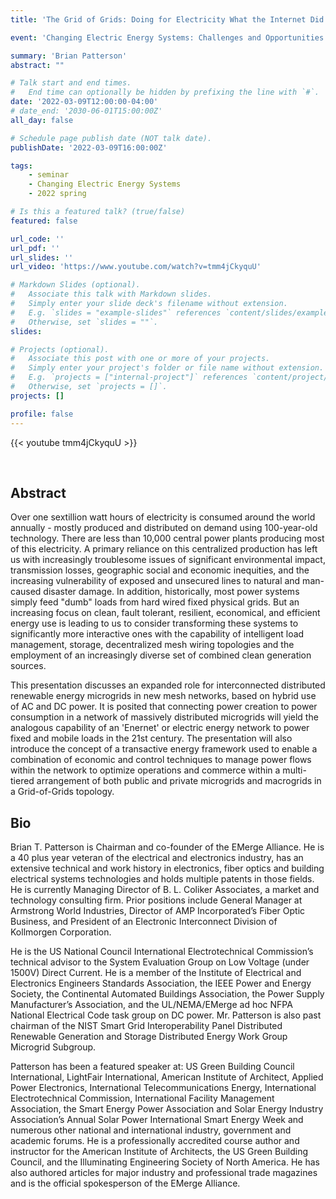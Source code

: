 ```yaml
---
title: 'The Grid of Grids: Doing for Electricity What the Internet Did for Information'

event: 'Changing Electric Energy Systems: Challenges and Opportunities'

summary: 'Brian Patterson'
abstract: ""

# Talk start and end times.
#   End time can optionally be hidden by prefixing the line with `#`.
date: '2022-03-09T12:00:00-04:00'
# date_end: '2030-06-01T15:00:00Z'
all_day: false

# Schedule page publish date (NOT talk date).
publishDate: '2022-03-09T16:00:00Z'

tags:
    - seminar
    - Changing Electric Energy Systems
    - 2022 spring

# Is this a featured talk? (true/false)
featured: false

url_code: ''
url_pdf: ''
url_slides: ''
url_video: 'https://www.youtube.com/watch?v=tmm4jCkyquU'

# Markdown Slides (optional).
#   Associate this talk with Markdown slides.
#   Simply enter your slide deck's filename without extension.
#   E.g. `slides = "example-slides"` references `content/slides/example-slides.md`.
#   Otherwise, set `slides = ""`.
slides:

# Projects (optional).
#   Associate this post with one or more of your projects.
#   Simply enter your project's folder or file name without extension.
#   E.g. `projects = ["internal-project"]` references `content/project/deep-learning/index.md`.
#   Otherwise, set `projects = []`.
projects: []

profile: false
---
```


{{< youtube tmm4jCkyquU >}}

<br>

## Abstract

Over one sextillion watt hours of electricity is consumed around the world
annually - mostly produced and distributed on demand using 100-year-old
technology. There are less than 10,000 central power plants producing most of
this electricity.  A primary reliance on this centralized production has left
us with increasingly troublesome issues of significant environmental impact,
transmission losses, geographic social and economic inequities, and the
increasing vulnerability of exposed and unsecured lines to natural and
man-caused disaster damage. In addition, historically, most power systems
simply feed \"dumb\" loads from hard wired fixed physical grids. But an
increasing focus on clean, fault tolerant, resilient, economical, and efficient
energy use is leading to us to consider transforming these systems to
significantly more interactive ones with the capability of intelligent load
management, storage, decentralized mesh wiring topologies and the employment of
an increasingly diverse set of combined clean generation sources.

This presentation discusses an expanded role for interconnected distributed
renewable energy microgrids in new mesh networks, based on hybrid use of AC and
DC power. It is posited that connecting power creation to power consumption in
a network of massively distributed microgrids will yield the analogous
capability of an 'Enernet' or electric energy network to power fixed and mobile
loads in the 21st century. The presentation will also introduce the concept of
a transactive energy framework used to enable a combination of economic and
control techniques to manage power flows within the network to optimize
operations and commerce within a multi-tiered arrangement of both public and
private microgrids and macrogrids in a Grid-of-Grids topology.

## Bio

Brian T. Patterson is Chairman and co-founder of the EMerge Alliance. He is a
40 plus year veteran of the electrical and electronics industry, has an
extensive technical and work history in electronics, fiber optics and building
electrical systems technologies and holds multiple patents in those fields.  He
is currently Managing Director of B. L. Coliker Associates, a market and
technology consulting firm. Prior positions include General Manager at
Armstrong World Industries, Director of AMP Incorporated’s Fiber Optic
Business, and President of an Electronic Interconnect Division of Kollmorgen
Corporation.

He is the US National Council International Electrotechnical Commission’s
technical advisor to the System Evaluation Group on Low Voltage (under 1500V)
Direct Current. He is a member of the Institute of Electrical and Electronics
Engineers Standards Association, the IEEE Power and Energy Society, the
Continental Automated Buildings Association, the Power Supply Manufacturer’s
Association, and the UL/NEMA/EMerge ad hoc NFPA National Electrical Code task
group on DC power. Mr. Patterson is also past chairman of the NIST Smart Grid
Interoperability Panel Distributed Renewable Generation and Storage Distributed
Energy Work Group Microgrid Subgroup.

Patterson has been a featured speaker at: US Green Building Council
International, LightFair International, American Institute of Architect,
Applied Power Electronics, International Telecommunications Energy,
International Electrotechnical Commission, International Facility Management
Association, the Smart Energy Power Association and Solar Energy Industry
Association’s Annual Solar Power International Smart Energy Week and numerous
other national and international industry, government and academic forums. He
is a professionally accredited course author and instructor for the American
Institute of Architects, the US Green Building Council, and the Illuminating
Engineering Society of North America. He has also authored articles for major
industry and professional trade magazines and is the official spokesperson of
the EMerge Alliance.
